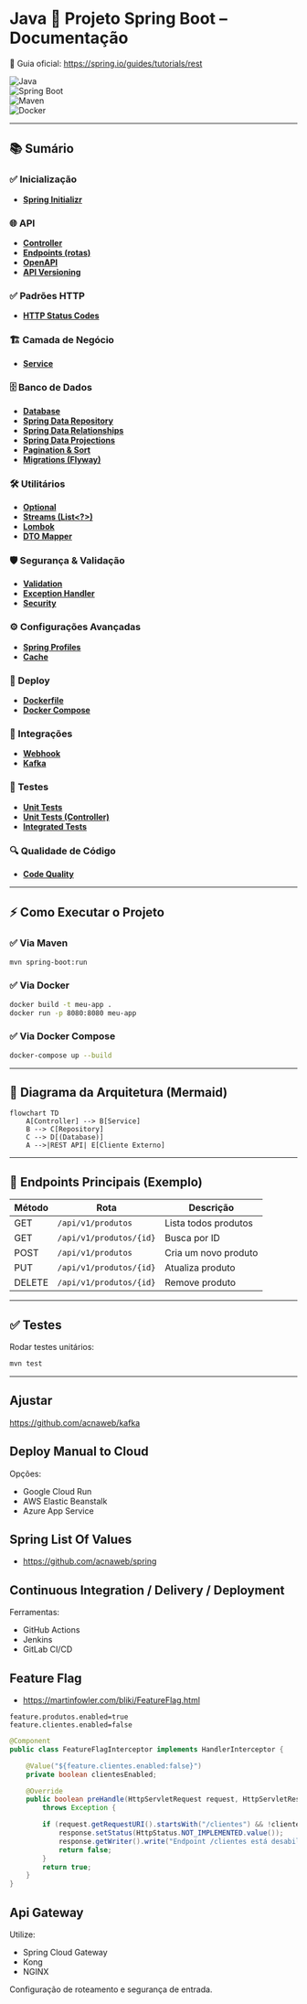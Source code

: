 # Java 🚀 Projeto Spring Boot – Documentação

📘 Guia oficial: https://spring.io/guides/tutorials/rest

![Java](https://img.shields.io/badge/Java-17-blue)  
![Spring Boot](https://img.shields.io/badge/Spring%20Boot-3.0-brightgreen)  
![Maven](https://img.shields.io/badge/Maven-Build-orange)  
![Docker](https://img.shields.io/badge/Docker-Supported-blue)  

---

## 📚 Sumário

### ✅ Inicialização
- **[Spring Initializr](docs/spring-initializr.md)**  

### 🌐 API
- **[Controller](docs/api-controller.md)**  
- **[Endpoints (rotas)](docs/endpoints.md)**  
- **[OpenAPI](docs/openapi.md)**  
- **[API Versioning](docs/api-versioning.md)**  

### ✅ Padrões HTTP
- **[HTTP Status Codes](docs/http-status-code.md)**  

### 🏗 Camada de Negócio
- **[Service](docs/service.md)**  

### 🗄 Banco de Dados
- **[Database](docs/database.md)**  
- **[Spring Data Repository](docs/repository.md)**  
- **[Spring Data Relationships](docs/data-relationships.md)**  
- **[Spring Data Projections](docs/data-projections.md)**  
- **[Pagination & Sort](docs/data-pagination.md)**  
- **[Migrations (Flyway)](docs/migrations.md)**  

### 🛠 Utilitários
- **[Optional](docs/optional.md)**  
- **[Streams (List<?>)](docs/streams.md)**  
- **[Lombok](docs/lombok.md)**  
- **[DTO Mapper](docs/dtos.md)**  

### 🛡 Segurança & Validação
- **[Validation](docs/validations.md)**  
- **[Exception Handler](docs/exception-handler.md)**  
- **[Security](docs/security.md)**  

### ⚙️ Configurações Avançadas
- **[Spring Profiles](docs/profiles.md)**  
- **[Cache](docs/cache.md)**  

### 🐳 Deploy
- **[Dockerfile](docs/docker.md)**  
- **[Docker Compose](docs/docker-compose.md)**  

### 🔗 Integrações
- **[Webhook](docs/webhook.md)**  
- **[Kafka](docs/kafka.md)**  

### 🧪 Testes
- **[Unit Tests](docs/unit-test.md)**  
- **[Unit Tests (Controller)](docs/unit-test-controller.md)**  
- **[Integrated Tests](docs/integrated-tests.md)**  

### 🔍 Qualidade de Código
- **[Code Quality](docs/code-quality.md)**  

---

## ⚡ Como Executar o Projeto

### ✅ Via Maven
```bash
mvn spring-boot:run
```

### ✅ Via Docker
```bash
docker build -t meu-app .
docker run -p 8080:8080 meu-app
```

### ✅ Via Docker Compose
```bash
docker-compose up --build
```

---

## 📐 Diagrama da Arquitetura (Mermaid)

```mermaid
flowchart TD
    A[Controller] --> B[Service]
    B --> C[Repository]
    C --> D[(Database)]
    A -->|REST API| E[Cliente Externo]
```

---

## 🔗 Endpoints Principais (Exemplo)

| Método | Rota                | Descrição             |
|--------|----------------------|----------------------|
| GET    | `/api/v1/produtos`  | Lista todos produtos |
| GET    | `/api/v1/produtos/{id}` | Busca por ID       |
| POST   | `/api/v1/produtos`  | Cria um novo produto |
| PUT    | `/api/v1/produtos/{id}` | Atualiza produto   |
| DELETE | `/api/v1/produtos/{id}` | Remove produto     |

---

## ✅ Testes
Rodar testes unitários:
```bash
mvn test
```

---

## Ajustar

https://github.com/acnaweb/kafka


## Deploy Manual to Cloud

Opções:
- Google Cloud Run
- AWS Elastic Beanstalk
- Azure App Service

## Spring List Of Values

- https://github.com/acnaweb/spring

## Continuous Integration / Delivery / Deployment
Ferramentas:
- GitHub Actions
- Jenkins
- GitLab CI/CD

## Feature Flag

- https://martinfowler.com/bliki/FeatureFlag.html

```properties
feature.produtos.enabled=true
feature.clientes.enabled=false
```

```FeatureFlagInterceptor.java
@Component
public class FeatureFlagInterceptor implements HandlerInterceptor {

    @Value("${feature.clientes.enabled:false}")
    private boolean clientesEnabled;

    @Override
    public boolean preHandle(HttpServletRequest request, HttpServletResponse response, Object handler)
        throws Exception {

        if (request.getRequestURI().startsWith("/clientes") && !clientesEnabled) {
            response.setStatus(HttpStatus.NOT_IMPLEMENTED.value());
            response.getWriter().write("Endpoint /clientes está desabilitado por feature flag.");
            return false;
        }
        return true;
    }
}
```

## Api Gateway

Utilize:
- Spring Cloud Gateway
- Kong
- NGINX

Configuração de roteamento e segurança de entrada.